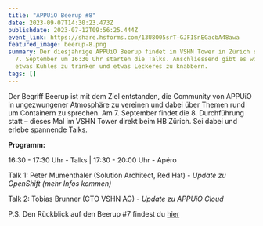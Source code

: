 ```yaml
---
title: "APPUiO Beerup #8"
date: 2023-09-07T14:30:23.473Z
publishdate: 2023-07-12T09:56:25.444Z
event_link: https://share.hsforms.com/13U8O05srT-GJFISnEGacbA48awa
featured_image: beerup-8.png
summary: Der diesjährige APPUiO Beerup findet im VSHN Tower in Zürich statt. Am
  7. September um 16:30 Uhr starten die Talks. Anschliessend gibt es wie üblich
  etwas Kühles zu trinken und etwas Leckeres zu knabbern.
tags: []
---
```

Der Begriff Beerup ist mit dem Ziel entstanden, die Community von APPUiO in ungezwungener Atmosphäre zu vereinen und dabei über Themen rund um Containern zu sprechen. Am 7. September findet die 8. Durchführung statt – dieses Mal im VSHN Tower direkt beim HB Zürich. Sei dabei und erlebe spannende Talks.

**Programm:**

1﻿6:30 - 17:30 Uhr - Talks | 1﻿7:30 - 20:00 Uhr - Apéro

Talk 1: Peter Mumenthaler (Solution Architect, Red Hat) - *Update zu OpenShift (mehr Infos kommen)*

T﻿alk 2: Tobias Brunner (CTO VSHN AG) - *Update zu APPUiO Cloud*

P.﻿S. Den Rückblick auf den Beerup #7 findest du [hier](https://www.appuio.ch/blog/2022-11-02-ruckblick-auf-das-beerup-vom-1-november-2022/)